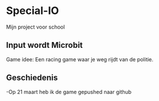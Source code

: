 # Special-IO
Mijn project voor school
## Input wordt Microbit ##
Game idee: Een racing game waar je weg rijdt van de politie.

## Geschiedenis ##
-Op 21 maart heb ik de game gepushed naar github 
